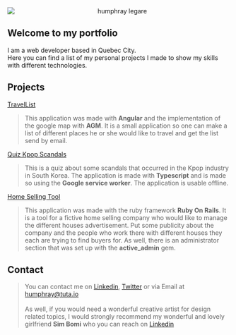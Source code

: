<img src="https://humphraylegare.github.io/humphray200.jpg" alt="humphray legare" style="display:block; margin:auto; text-align:center;"/>

## Welcome to my portfolio
I am a web developer based in Quebec City.</br>
Here you can find a list of my personal projects I made to show my skills with different technologies.

## Projects

[TravelList](http://heroku.com "Find me on Heroku")
> This application was made with __Angular__ and the implementation of the google map with __AGM__. It is a small application so one can make a list of 
  different places he or she would like to travel and get the list send by email.

[Quiz Kpop Scandals](http://heroku.com "Find me on Heroku")
> This is a quiz about some scandals that occurred in the Kpop industry in South Korea. The application is made with  __Typescript__ and is made so using the __Google service worker__. The application is usable offline.
  
[Home Selling Tool](http://heroku.com "Find me on Heroku")
> This application was made with the ruby framework __Ruby On Rails__. It is a tool for a fictive home selling company who would like to manage the different houses advertisement. Put some publicity about the company and the people who work there with different houses they each are trying to find buyers for. As well, there is an administrator section that was set up with the __active_admin__ gem.


## Contact
> You can contact me on [Linkedin](https://www.linkedin.com/in/humphray-l%C3%A9gar%C3%A9-a188b58a/ "Linkedin"), [Twitter](https://twitter.com/humphrayLegare "Twitter") or via Email at humphray@tuta.io </br></br>
> As well, if you would need a wonderful creative artist for design related topics, I would strongly recommend my wonderful and lovely girlfriend **Sim Bomi** who you can reach on [Linkedin](https://www.linkedin.com/in/bomi-s-96103098/ "Linkedin")
